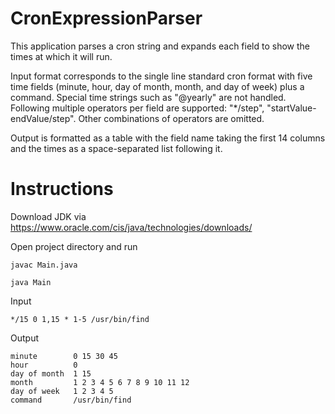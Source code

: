 # CronExpressionParser
This application parses a cron string and expands each field to show the times at which it will run. 

Input format corresponds to the single line standard cron format with five time fields (minute, hour, day of month, month, and day of week) plus a command. Special time strings such as "@yearly" are not handled. Following multiple operators per field are supported: "*/step", "startValue-endValue/step". Other combinations of operators are omitted.

Output is formatted as a table with the field name taking the first 14 columns and the times as a space-separated list following it.

# Instructions
Download JDK via https://www.oracle.com/cis/java/technologies/downloads/

Open project directory and run
```
javac Main.java
```
```
java Main
```
Input
```
*/15 0 1,15 * 1-5 /usr/bin/find
```
Output
```
minute        0 15 30 45 
hour          0
day of month  1 15 
month         1 2 3 4 5 6 7 8 9 10 11 12 
day of week   1 2 3 4 5 
command       /usr/bin/find
```

